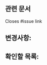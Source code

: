 ## 관련 문서
<!--노션, Figma, 이슈 링크-->
<!--Closes 뒤에 본 PR을 머지하면 close할 issue number를 적어주세요.-->

Closes #issue link

## 변경사항:
<!--중요 커밋은 링크로 연결해서 추가-->

## 확인할 목록:
<!--리뷰어에게 부탁할 확인 목록 및 테스트 방법을 작성-->
